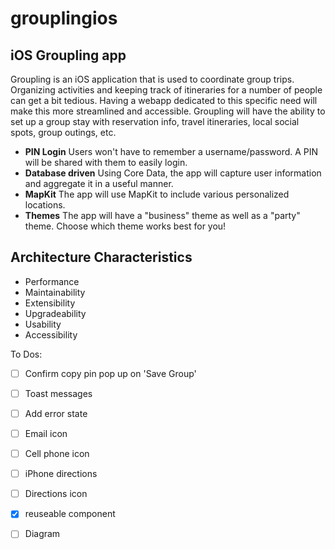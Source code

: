 # grouplingios
## iOS Groupling app

Groupling is an iOS application that is used to coordinate group trips. Organizing activities and keeping track of itineraries for a number of people can get a bit tedious. Having a webapp dedicated to this specific need will make this more streamlined and accessible. Groupling will have the ability to set up a group stay with reservation info, travel itineraries, local social spots, group outings, etc.

- **PIN Login** Users won't have to remember a username/password. A PIN will be shared with them to easily login.
- **Database driven** Using Core Data, the app will capture user information and aggregate it in a useful manner.
- **MapKit** The app will use MapKit to include various personalized locations.
- **Themes** The app will have a "business" theme as well as a "party" theme. Choose which theme works best for you!

## Architecture Characteristics
- Performance
- Maintainability
- Extensibility
- Upgradeability
- Usability
- Accessibility

To Dos:
- [ ]  Confirm copy pin pop up on 'Save Group'
- [ ]  Toast messages
- [ ]  Add error state
- [ ]  Email icon
- [ ]  Cell phone icon
- [ ]  iPhone directions
- [ ]  Directions icon
- [x]  reuseable component
- [ ]  Diagram




